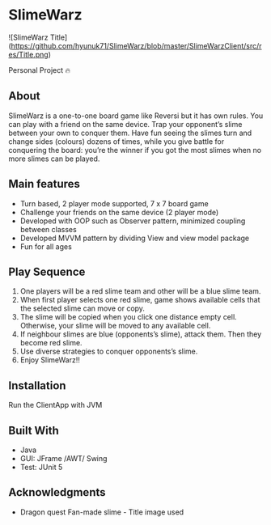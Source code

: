 # SlimeWarz 
![SlimeWarz Title]
(https://github.com/hyunuk71/SlimeWarz/blob/master/SlimeWarzClient/src/res/Title.png)

Personal Project :fire:


## About 

SlimeWarz is a one-to-one board game like Reversi but it has own rules.
You can play with a friend on the same device. 
Trap your opponent’s slime between your own to conquer them. 
Have fun seeing the slimes turn and change sides (colours) dozens of times, 
while you give battle for conquering the board: you’re the winner 
if you got the most slimes when no more slimes can be played. 

## Main features 
* Turn based, 2 player mode supported, 7 x 7 board game 
* Challenge your friends on the same device (2 player mode)
* Developed with OOP such as Observer pattern, minimized coupling between classes
* Developed MVVM pattern by dividing View and view model package
* Fun for all ages

## Play Sequence 
1. One players will be a red slime team and other will be a blue slime team. 
2. When first player selects one red slime, game shows available cells that the selected slime can move or copy.
3. The slime will be copied when you click one distance empty cell. Otherwise, your slime will be moved to any available cell. 
4. If neighbour slimes are blue (opponents’s slime), attack them. Then they become red slime.
5. Use diverse strategies to conquer opponents’s slime.
6. Enjoy SlimeWarz!! 

## Installation 
Run the ClientApp with JVM

## Built With 
* Java 
* GUI: JFrame /AWT/ Swing
* Test: JUnit 5

## Acknowledgments
* Dragon quest Fan-made slime - Title image used
